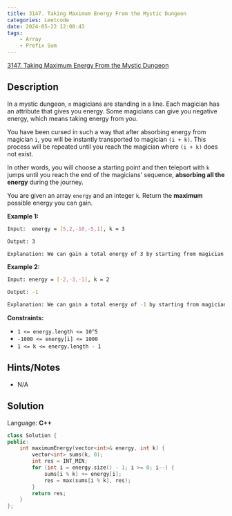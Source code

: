 ```yaml
---
title: 3147. Taking Maximum Energy From the Mystic Dungeon
categories: Leetcode
date: 2024-05-22 12:00:43
tags:
    - Array
    - Prefix Sum
---
```


[3147. Taking Maximum Energy From the Mystic Dungeon](https://leetcode.com/problems/taking-maximum-energy-from-the-mystic-dungeon/description/)

## Description

In a mystic dungeon, `n` magicians are standing in a line. Each magician has an attribute that gives you energy. Some magicians can give you negative energy, which means taking energy from you.

You have been cursed in such a way that after absorbing energy from magician `i`, you will be instantly transported to magician `(i + k)`. This process will be repeated until you reach the magician where `(i + k)` does not exist.

In other words, you will choose a starting point and then teleport with `k` jumps until you reach the end of the magicians' sequence, **absorbing all the energy**  during the journey.

You are given an array `energy` and an integer `k`. Return the **maximum**  possible energy you can gain.

**Example 1:**

```bash
Input:  energy = [5,2,-10,-5,1], k = 3

Output: 3

Explanation: We can gain a total energy of 3 by starting from magician 1 absorbing 2 + 1 = 3.
```

**Example 2:**

```bash
Input: energy = [-2,-3,-1], k = 2

Output: -1

Explanation: We can gain a total energy of -1 by starting from magician 2.
```

**Constraints:**

- `1 <= energy.length <= 10^5`
- `-1000 <= energy[i] <= 1000`
- `1 <= k <= energy.length - 1`
​​​​

## Hints/Notes

- N/A

## Solution

Language: **C++**

```C++
class Solution {
public:
    int maximumEnergy(vector<int>& energy, int k) {
        vector<int> sums(k, 0);
        int res = INT_MIN;
        for (int i = energy.size() - 1; i >= 0; i--) {
            sums[i % k] += energy[i];
            res = max(sums[i % k], res);
        }
        return res;
    }
};
```
